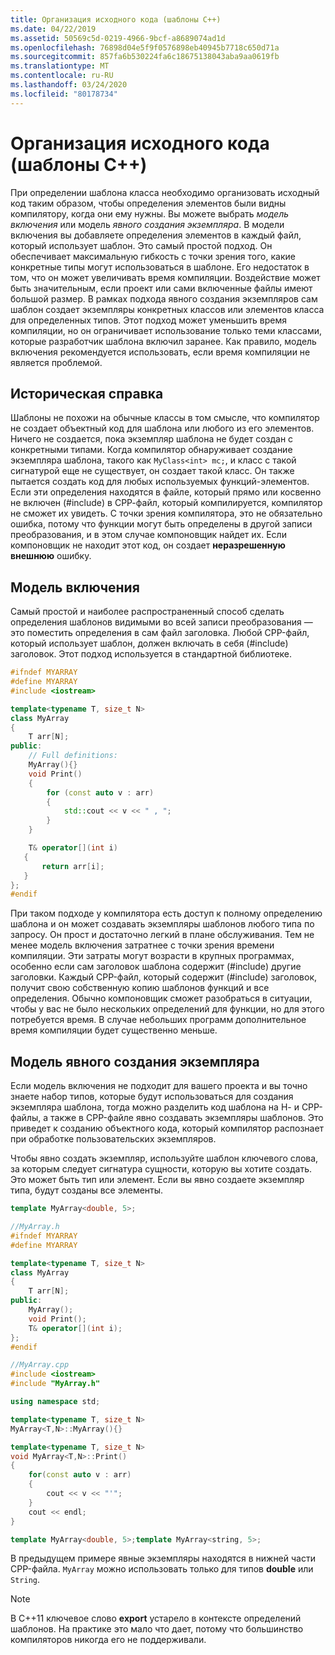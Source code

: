 ```yaml
---
title: Организация исходного кода (шаблоны C++)
ms.date: 04/22/2019
ms.assetid: 50569c5d-0219-4966-9bcf-a8689074ad1d
ms.openlocfilehash: 76898d04e5f9f0576898eb40945b7718c650d71a
ms.sourcegitcommit: 857fa6b530224fa6c18675138043aba9aa0619fb
ms.translationtype: MT
ms.contentlocale: ru-RU
ms.lasthandoff: 03/24/2020
ms.locfileid: "80178734"
---
```

# <a name="source-code-organization-c-templates"></a>Организация исходного кода (шаблоны C++)

При определении шаблона класса необходимо организовать исходный код таким образом, чтобы определения элементов были видны компилятору, когда они ему нужны.   Вы можете выбрать *модель включения* или модель *явного создания экземпляра*. В модели включения вы добавляете определения элементов в каждый файл, который использует шаблон. Это самый простой подход. Он обеспечивает максимальную гибкость с точки зрения того, какие конкретные типы могут использоваться в шаблоне. Его недостаток в том, что он может увеличивать время компиляции. Воздействие может быть значительным, если проект или сами включенные файлы имеют большой размер. В рамках подхода явного создания экземпляров сам шаблон создает экземпляры конкретных классов или элементов класса для определенных типов.  Этот подход может уменьшить время компиляции, но он ограничивает использование только теми классами, которые разработчик шаблона включил заранее. Как правило, модель включения рекомендуется использовать, если время компиляции не является проблемой.

## <a name="background"></a>Историческая справка

Шаблоны не похожи на обычные классы в том смысле, что компилятор не создает объектный код для шаблона или любого из его элементов. Ничего не создается, пока экземпляр шаблона не будет создан с конкретными типами. Когда компилятор обнаруживает создание экземпляра шаблона, такого как `MyClass<int> mc;`, и класс с такой сигнатурой еще не существует, он создает такой класс. Он также пытается создать код для любых используемых функций-элементов. Если эти определения находятся в файле, который прямо или косвенно не включен (#include) в СРР-файл, который компилируется, компилятор не сможет их увидеть.  С точки зрения компилятора, это не обязательно ошибка, потому что функции могут быть определены в другой записи преобразования, и в этом случае компоновщик найдет их.  Если компоновщик не находит этот код, он создает **неразрешенную внешнюю** ошибку.

## <a name="the-inclusion-model"></a>Модель включения

Самый простой и наиболее распространенный способ сделать определения шаблонов видимыми во всей записи преобразования — это поместить определения в сам файл заголовка.  Любой CPP-файл, который использует шаблон, должен включать в себя (#include) заголовок. Этот подход используется в стандартной библиотеке.

```cpp
#ifndef MYARRAY
#define MYARRAY
#include <iostream>

template<typename T, size_t N>
class MyArray
{
    T arr[N];
public:
    // Full definitions:
    MyArray(){}
    void Print()
    {
        for (const auto v : arr)
        {
            std::cout << v << " , ";
        }
    }

    T& operator[](int i)
   {
       return arr[i];
   }
};
#endif
```

При таком подходе у компилятора есть доступ к полному определению шаблона и он может создавать экземпляры шаблонов любого типа по запросу. Он прост и достаточно легкий в плане обслуживания. Тем не менее модель включения затратнее с точки зрения времени компиляции.   Эти затраты могут возрасти в крупных программах, особенно если сам заголовок шаблона содержит (#include) другие заголовки. Каждый CPP-файл, который содержит (#include) заголовок, получит свою собственную копию шаблонов функций и все определения. Обычно компоновщик сможет разобраться в ситуации, чтобы у вас не было нескольких определений для функции, но для этого потребуется время. В случае небольших программ дополнительное время компиляции будет существенно меньше.

## <a name="the-explicit-instantiation-model"></a>Модель явного создания экземпляра

Если модель включения не подходит для вашего проекта и вы точно знаете набор типов, которые будут использоваться для создания экземпляра шаблона, тогда можно разделить код шаблона на Н- и CPP-файлы, а также в CPP-файле явно создавать экземпляры шаблонов. Это приведет к созданию объектного кода, который компилятор распознает при обработке пользовательских экземпляров.

Чтобы явно создать экземпляр, используйте шаблон ключевого слова, за которым следует сигнатура сущности, которую вы хотите создать. Это может быть тип или элемент. Если вы явно создаете экземпляр типа, будут созданы все элементы.

```cpp
template MyArray<double, 5>;
```

```cpp
//MyArray.h
#ifndef MYARRAY
#define MYARRAY

template<typename T, size_t N>
class MyArray
{
    T arr[N];
public:
    MyArray();
    void Print();
    T& operator[](int i);
};
#endif

//MyArray.cpp
#include <iostream>
#include "MyArray.h"

using namespace std;

template<typename T, size_t N>
MyArray<T,N>::MyArray(){}

template<typename T, size_t N>
void MyArray<T,N>::Print()
{
    for(const auto v : arr)
    {
        cout << v << "'";
    }
    cout << endl;
}

template MyArray<double, 5>;template MyArray<string, 5>;
```

В предыдущем примере явные экземпляры находятся в нижней части CPP-файла. `MyArray` можно использовать только для типов **double** или `String`.

> [!NOTE]
> В C++11 ключевое слово **export** устарело в контексте определений шаблонов. На практике это мало что дает, потому что большинство компиляторов никогда его не поддерживали.
